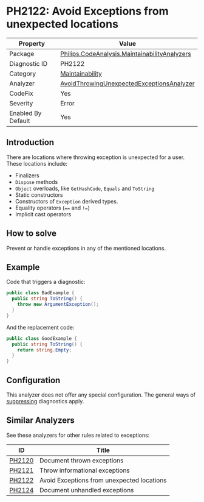 # PH2122: Avoid Exceptions from unexpected locations

| Property | Value  |
|--|--|
| Package | [Philips.CodeAnalysis.MaintainabilityAnalyzers](https://www.nuget.org/packages/Philips.CodeAnalysis.MaintainabilityAnalyzers) |
| Diagnostic ID | PH2122 |
| Category  | [Maintainability](../Maintainability.md) |
| Analyzer | [AvoidThrowingUnexpectedExceptionsAnalyzer](https://github.com/philips-software/roslyn-analyzers/blob/master/Philips.CodeAnalysis.MaintainabilityAnalyzers/Maintainability/AvoidThrowingUnexpectedExceptionsAnalyzer.cs)
| CodeFix  | Yes |
| Severity | Error |
| Enabled By Default | Yes |

## Introduction

There are locations where throwing exception is unexpected for a user. These locations include:
* Finalizers
* `Dispose` methods
* `Object` overloads, like `GetHashCode`, `Equals` and `ToString`
* Static constructors
* Constructors of `Exception` derived types.
* Equality operators (`==` and `!=`)
* Implicit cast operators

## How to solve

Prevent or handle exceptions in any of the mentioned locations.

## Example

Code that triggers a diagnostic:
``` cs
public class BadExample {
  public string ToString() {
    throw new ArgumentException();
  }
}
```

And the replacement code:
``` cs
public class GoodExample {
  public string ToString() {
    return string.Empty;
  }
}
```

## Configuration

This analyzer does not offer any special configuration. The general ways of [suppressing](https://learn.microsoft.com/en-us/dotnet/fundamentals/code-analysis/suppress-warnings) diagnostics apply.

## Similar Analyzers

See these analyzers for other rules related to exceptions:

| ID | Title  |
|--|--|
| [PH2120](./PH2120.md) | Document thrown exceptions |
| [PH2121](./PH2121.md) | Throw informational exceptions |
| [PH2122](./PH2122.md) | Avoid Exceptions from unexpected locations |
| [PH2124](./PH2124.md) | Document unhandled exceptions |
